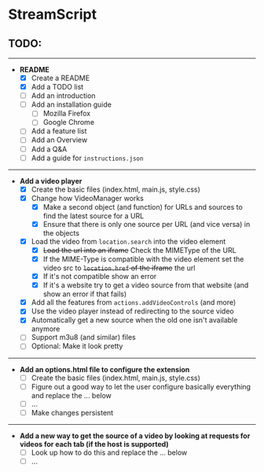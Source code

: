 # StreamScript

## __TODO:__
---
* __README__
  * [x] Create a README
  * [x] Add a TODO list
  * [ ] Add an introduction
  * [ ] Add an installation guide
    * [ ] Mozilla Firefox
    * [ ] Google Chrome
  * [ ] Add a feature list
  * [ ] Add an Overview
  * [ ] Add a Q&A
  * [ ] Add a guide for `instructions.json`

---

* __Add a video player__
  * [x] Create the basic files (index.html, main.js, style.css)
  * [x] Change how VideoManager works
    * [x] Make a second object (and function) for URLs and sources to find the latest source for a URL
    * [x] Ensure that there is only one source per URL (and vice versa) in the objects
  * [x] Load the video from `location.search` into the video element
    * [x] ~~Load the url into an iframe~~ Check the MIMEType of the URL
    * [x] If the MIME-Type is compatible with the video element set the video src to ~~`location.href` of the iframe~~ the url
    * [x] If it's not compatible show an error
    * [x] If it's a website try to get a video source from that website (and show an error if that fails)
  * [x] Add all the features from `actions.addVideoControls` (and more)
  * [x] Use the video player instead of redirecting to the source video
  * [x] Automatically get a new source when the old one isn't available anymore
  * [ ] Support m3u8 (and similar) files
  * [ ] Optional: Make it look pretty

---

* __Add an options.html file to configure the extension__
  * [ ] Create the basic files (index.html, main.js, style.css)
  * [ ] Figure out a good way to let the user configure basically everything and replace the ... below
  * [ ] ...
  * [ ] Make changes persistent

---

* __Add a new way to get the source of a video by looking at requests for videos for each tab (if the host is supported)__
  * [ ] Look up how to do this and replace the ... below
  * [ ] ...